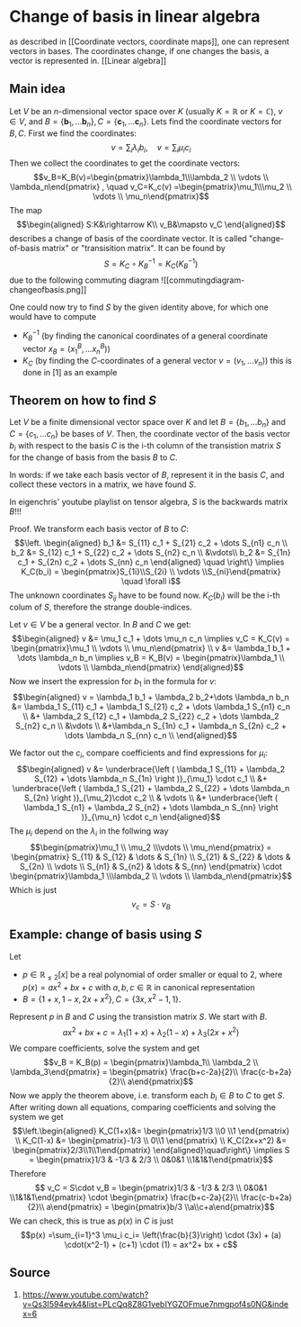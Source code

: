 # Change of basis in linear algebra
as described in [[Coordinate vectors, coordinate maps]], one can represent vectors in bases. The coordinates change, if one changes the basis, a vector is represented in.
[[Linear algebra]]

## Main idea
Let $V$ be an $n$-dimensional vector space over $K$ (usually $K=\mathbb{R}$ or $K=\mathbb{C}$), $v\in V$,  and $B=\{\boldsymbol{b}_1, ... \boldsymbol{b}_n\}, C=\{\boldsymbol{c}_1, ... \boldsymbol{c}_n\}$.
Lets find the coordinate vectors for $B,C$. First we find the coordinates:
$$v=\sum_i \lambda_i b_i ,\quad v=\sum_i \mu_i c_i$$
Then we collect the coordinates to get the coordinate vectors:
$$v_B=K_B(v)=\begin{pmatrix}\lambda_1\\\lambda_2 \\ \vdots \\ \lambda_n\end{pmatrix} , \quad v_C=K_c(v) =\begin{pmatrix}\mu_1\\\mu_2 \\ \vdots \\ \mu_n\end{pmatrix}$$
The map
$$\begin{aligned}
    S:K&\rightarrow K\\
    v_B&\mapsto v_C
\end{aligned}$$
describes a change of basis of the coordinate vector. It is called "change-of-basis matrix" or "transisition matrix". It can be found by $$S=K_C\circ K_B^{-1}=K_C(K_B^{-1})$$ due to the following commuting diagram ![[commutingdiagram-changeofbasis.png]]

One could now try to find $S$ by the given identity above, for which one would have to compute 
- $K_B^{-1}$ (by finding the canonical coordinates of a general coordinate vector $x_B=(x_1^B,... x_n^B)$)
- $K_C$ (by finding the $C$-coordinates of a general vector $v=(v_1,... v_n)$)
this is done in [1] as an example


## Theorem on how to find $S$
Let $V$ be a finite dimensional vector space over $K$ and let $B=\left \{ b_1,...b_n \right \}$ and $C=\left \{ c_1, ... c_n \right \}$ be bases of $V$. Then, the coordinate vector of the basis vector $b_i$ with respect to the basis $C$ is the i-th column of the transistion matrix $S$ for the change of basis from the basis $B$ to $C$.

In words: if we take each basis vector of $B$, represent it in the basis $C$, and collect these vectors in a matrix, we have found $S$.

In eigenchris' youtube playlist on tensor algebra, $S$ is the backwards matrix $B$!!!

Proof.
We transform each basis vector of $B$ to $C$:
$$\left. \begin{aligned}
    b_1 &= S_{11} c_1 + S_{21} c_2 + \dots S_{n1} c_n \\
    b_2 &= S_{12} c_1 + S_{22} c_2 + \dots S_{n2} c_n \\
    &\vdots\\
    b_2 &= S_{1n} c_1 + S_{2n} c_2 + \dots S_{nn} c_n 
\end{aligned} \quad \right\} \implies K_C(b_i) = \begin{pmatrix}S_{1i}\\S_{2i} \\ \vdots \\S_{ni}\end{pmatrix} \quad \forall i$$
The unknown coordinates $S_{ij}$ have to be found now. 
$K_C(b_i)$ will be the i-th colum of $S$, therefore the strange double-indices.

Let $v\in V$ be a general vector. In $B$ and $C$ we get:
$$\begin{aligned}
    v &= \mu_1 c_1 + \dots \mu_n c_n \implies v_C = K_C(v) = \begin{pmatrix}\mu_1 \\ \vdots \\ \mu_n\end{pmatrix} \\
    v &= \lambda_1 b_1 + \dots \lambda_n b_n \implies v_B = K_B(v) = \begin{pmatrix}\lambda_1 \\ \vdots \\ \lambda_n\end{pmatrix}
\end{aligned}$$
Now we insert the expression for $b_1$ in the formula for $v$:
$$\begin{aligned}
    v = \lambda_1 b_1 + \lambda_2 b_2+\dots \lambda_n b_n 
    &= \lambda_1 S_{11} c_1 + \lambda_1 S_{21} c_2 + \dots \lambda_1 S_{n1} c_n \\
    &+ \lambda_2 S_{12} c_1 + \lambda_2 S_{22} c_2 + \dots \lambda_2 S_{n2} c_n \\
    &\vdots \\
    &+\lambda_n S_{1n} c_1 + \lambda_n S_{2n} c_2 + \dots \lambda_n S_{nn} c_n \\
\end{aligned}$$

We factor out the $c_i$, compare coefficients and find expressions for $\mu_i$:
$$\begin{aligned}
    v &= \underbrace{\left ( \lambda_1 S_{11} + \lambda_2 S_{12} + \dots \lambda_n S_{1n} \right )}_{\mu_1} \cdot c_1 \\
    &+ \underbrace{\left ( \lambda_1 S_{21} + \lambda_2 S_{22} + \dots \lambda_n S_{2n} \right )}_{\mu_2}\cdot c_2 \\
    & \vdots \\
    &+ \underbrace{\left ( \lambda_1 S_{n1} + \lambda_2 S_{n2} + \dots \lambda_n S_{nn} \right )}_{\mu_n} \cdot c_n 
\end{aligned}$$
The $\mu_i$ depend on the $\lambda_i$ in the follwing way
$$\begin{pmatrix}\mu_1 \\ \mu_2 \\\vdots \\ \mu_n\end{pmatrix} = \begin{pmatrix}
S_{11} & S_{12} & \dots & S_{1n} \\
S_{21} & S_{22} & \dots & S_{2n} \\
\vdots \\
S_{n1} & S_{n2} & \dots & S_{nn} 
\end{pmatrix} \cdot \begin{pmatrix}\lambda_1 \\\lambda_2 \\ \vdots \\ \lambda_n\end{pmatrix}$$
Which is just $$v_c = S\cdot v_B$$

## Example: change of basis using $S$
Let 
- $p\in \mathbb{R}_{\leq 2}[x]$ be a real polynomial of order smaller or equal to 2, where $p(x) = ax^2 + bx + c$ with $a,b,c\in \mathbb{R}$ in canonical representation 
- $B=\left \{ 1+x,1-x,2x+x^2 \right \}, C= \left \{ 3x,x^2-1,1 \right \}$.

Represent $p$ in $B$ and $C$ using the transistion matrix $S$. We start with $B$.
$$ax^2 +bx+c = \lambda_1 (1+x) + \lambda_2 (1-x) + \lambda_3 (2x + x^2) $$
We compare coefficients, solve the system and get $$v_B = K_B(p) = \begin{pmatrix}\lambda_1\\ \lambda_2 \\ \lambda_3\end{pmatrix} = \begin{pmatrix} \frac{b+c-2a}{2}\\ \frac{c-b+2a}{2}\\ a\end{pmatrix}$$Now we apply the theorem above, i.e. transform each $b_i\in B$ to $C$ to get $S$. After writing down all equations, comparing coefficients and solving the system we get $$\left.\begin{aligned}
    K_C(1+x)&= \begin{pmatrix}1/3 \\0 \\1 \end{pmatrix} \\
    K_C(1-x) &= \begin{pmatrix}-1/3 \\ 0\\1 \end{pmatrix}  \\
    K_C(2x+x^2) &= \begin{pmatrix}2/3\\1\\1\end{pmatrix}
\end{aligned}\quad\right\} \implies S = \begin{pmatrix}1/3 & -1/3 & 2/3 \\ 0&0&1 \\1&1&1\end{pmatrix}$$ Therefore $$ v_C = S\cdot v_B = \begin{pmatrix}1/3 & -1/3 & 2/3 \\ 0&0&1 \\1&1&1\end{pmatrix} \cdot \begin{pmatrix} \frac{b+c-2a}{2}\\ \frac{c-b+2a}{2}\\ a\end{pmatrix} = \begin{pmatrix}b/3 \\a\\c+a\end{pmatrix}$$
We can check, this is true as $p(x)$ in $C$ is just $$p(x) =\sum_{i=1}^3 \mu_i c_i= \left(\frac{b}{3}\right) \cdot (3x) + (a) \cdot(x^2-1) + (c+1) \cdot (1) = ax^2+ bx + c$$

## Source
1. https://www.youtube.com/watch?v=Qs3I594evk4&list=PLcQq8Z8G1vebIYGZOFmue7nmgpof4s0NG&index=6

